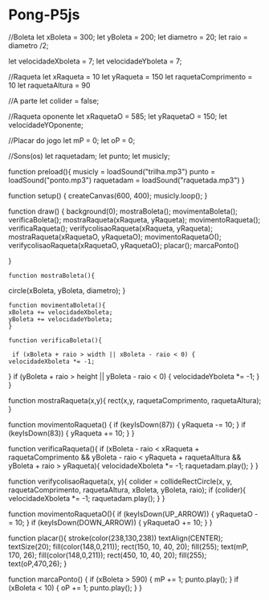 # Pong-P5js

//Boleta
let xBoleta = 300;
let yBoleta = 200;
let diametro = 20;
let raio = diametro /2;

let velocidadeXboleta = 7;
let velocidadeYboleta = 7;

//Raqueta
let xRaqueta = 10
let yRaqueta = 150
let raquetaComprimento = 10
let raquetaAltura = 90

//A parte
let colider = false;

//Raqueta oponente
let xRaquetaO = 585;
let yRaquetaO = 150;
let velocidadeYOponente;

//Placar do jogo
let mP = 0;
let oP = 0;

//Sons(os)
let raquetadam;
let punto;
let musicly;

function preload(){
  musicly = loadSound("trilha.mp3")
  punto = loadSound("ponto.mp3")
  raquetadam = loadSound("raquetada.mp3")
}

function setup() {
  createCanvas(600, 400);
  musicly.loop();
}

function draw() {
    background(0);
    mostraBoleta();
    movimentaBoleta();
    verificaBoleta(); 
    mostraRaqueta(xRaqueta, yRaqueta);
    movimentoRaqueta();
    verificaRaqueta();
    verifycolisaoRaqueta(xRaqueta, yRaqueta);
    mostraRaqueta(xRaquetaO, yRaquetaO);
    movimentoRaquetaO();
    verifycolisaoRaqueta(xRaquetaO, yRaquetaO);
    placar();
    marcaPonto()
   
}

    function mostraBoleta(){
circle(xBoleta, yBoleta, diametro);
    }

    function movimentaBoleta(){
    xBoleta += velocidadeXboleta;
    yBoleta += velocidadeYboleta;
    }

    function verificaBoleta(){
      
     if (xBoleta + raio > width || xBoleta - raio < 0) {
    velocidadeXboleta *= -1;
}
    if (yBoleta + raio > height || yBoleta - raio < 0) {
    velocidadeYboleta *= -1;
}
    }

function mostraRaqueta(x,y){
   rect(x,y, raquetaComprimento, raquetaAltura);
}

   function movimentoRaqueta() {
    if (keyIsDown(87)) {
        yRaqueta -= 10;
    }
    if (keyIsDown(83)) {
        yRaqueta += 10;
    }
}

function verificaRaqueta(){
  if (xBoleta - raio < xRaqueta + raquetaComprimento && yBoleta - raio < yRaqueta + raquetaAltura && yBoleta + raio > yRaqueta){
    velocidadeXboleta *= -1;
    raquetadam.play();
  }
}

function verifycolisaoRaqueta(x, y){
  colider = collideRectCircle(x, y, raquetaComprimento, raquetaAltura, xBoleta, yBoleta, raio);
  if (colider){
    velocidadeXboleta *= -1;
    raquetadam.play();
  }
}
 
function movimentoRaquetaO(){
   if (keyIsDown(UP_ARROW)) {
        yRaquetaO -= 10;
    }
    if (keyIsDown(DOWN_ARROW)) {
        yRaquetaO += 10;
    }
}


function placar(){
  stroke(color(238,130,238))
  textAlign(CENTER);
  textSize(20);
  fill(color(148,0,211));
  rect(150, 10, 40, 20);
  fill(255);
  text(mP, 170, 26);
  fill(color(148,0,211));
  rect(450, 10, 40, 20);
  fill(255);
  text(oP,470,26);
}

function marcaPonto() {
    if (xBoleta > 590) {
        mP += 1;
        punto.play();
    }
    if (xBoleta < 10) {
        oP += 1;
        punto.play();
    }
}
